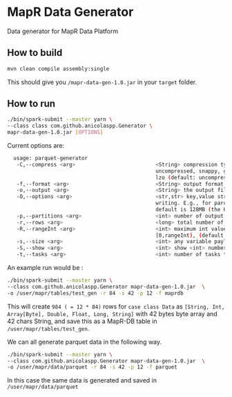 # MapR Data Generator
Data generator for MapR Data Platform

## How to build
```bash
mvn clean compile assembly:single     
```

This should give you `/mapr-data-gen-1.0.jar` in your `target` folder.

## How to run
```bash
./bin/spark-submit --master yarn \ 
--class class com.github.anicolaspp.Generator \ 
mapr-data-gen-1.0.jar [OPTIONS]
```

Current options are: 
```bash  
  usage: parquet-generator
   -C,--compress <arg>                          <String> compression type, valid values are:
                                                uncompressed, snappy, gzip,
                                                lzo (default: uncompressed)
   -f,--format <arg>                            <String> output format type (e.g., parquet, maprdb (default), etc.)
   -o,--output <arg>                            <String> the output file name (default: /ParqGenOutput.parquet)
   -O,--options <arg>                           <str,str> key,value strings that will be passed to the data source of spark in
                                                writing. E.g., for parquet you may want to re-consider parquet.block.size. The
                                                default is 128MB (the HDFS block size).
   -p,--partitions <arg>                        <int> number of output partitions (default: 1)
   -r,--rows <arg>                              <long> total number of rows (default: 10)
   -R,--rangeInt <arg>                          <int> maximum int value, value for any Int column will be generated between
                                                [0,rangeInt), (default: 2147483647)
   -s,--size <arg>                              <int> any variable payload size, string or payload in IntPayload (default: 100)
   -S,--show <arg>                              <int> show <int> number of rows (default: 0, zero means do not show)
   -t,--tasks <arg>                             <int> number of tasks to generate this data (default: 1)
```

An example run would be : 
```bash 
./bin/spark-submit --master yarn \
--class com.github.anicolaspp.Generator mapr-data-gen-1.0.jar  \
-o /user/mapr/tables/test_gen -r 84 -s 42 -p 12 -f maprdb
```

This will create `984 ( = 12 * 84)` rows for `case class Data` as 
`[String, Int, Array[Byte], Double, Float, Long, String]` with 42 bytes byte array and 42 chars String, and save this 
as a MapR-DB table in `/user/mapr/tables/test_gen`.

We can all generate parquet data in the following way. 

```bash 
./bin/spark-submit --master yarn \
--class com.github.anicolaspp.Generator mapr-data-gen-1.0.jar  \
-o /user/mapr/data/parquet -r 84 -s 42 -p 12 -f parquet 
```

In this case the same data is generated and saved in `/user/mapr/data/parquet`
 